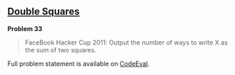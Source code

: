 [Double Squares][ce]
--------------------

**Problem 33**

> FaceBook Hacker Cup 2011: Output the number of ways to write X as the sum of
> two squares.

Full problem statement is available on [CodeEval][ce].

[ce]: https://www.codeeval.com/browse/33/
      "View problem statement on CodeEval"
